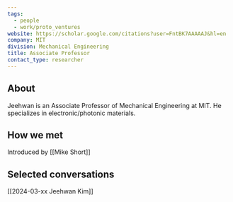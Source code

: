 ```yaml
---
tags:
  - people
  - work/proto_ventures
website: https://scholar.google.com/citations?user=FntBK7AAAAAJ&hl=en
company: MIT
division: Mechanical Engineering
title: Associate Professor
contact_type: researcher
---
```

## About
Jeehwan is an Associate Professor of Mechanical Engineering at MIT. He specializes in electronic/photonic materials. 

## How we met
Introduced by [[Mike Short]]

## Selected conversations
[[2024-03-xx Jeehwan Kim]]